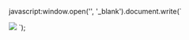 javascript:window.open('', '_blank').document.write(`
  <html>
    <head><title>Image</title></head>
    <body style="margin:0">
      <img src="${__value.raw}" style="max-width:100%;height:auto">
    </body>
  </html>
`);